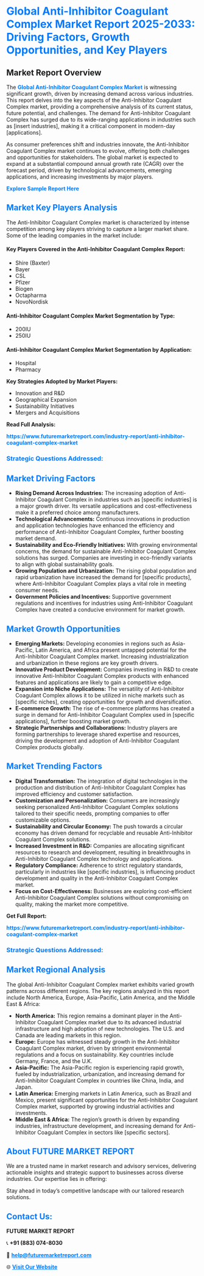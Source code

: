 <h1 style="color: #007BFF;">Global Anti-Inhibitor Coagulant Complex Market Report 2025-2033: Driving Factors, Growth Opportunities, and Key Players</h1>

<section id="overview">
<h2>Market Report Overview</h2>
<p>The <a href="https://www.futuremarketreport.com/industry-report/anti-inhibitor-coagulant-complex-market" style="color: #007BFF; text-decoration: none;"><strong>Global Anti-Inhibitor Coagulant Complex Market</strong></a> is witnessing significant growth, driven by increasing demand across various industries. This report delves into the key aspects of the Anti-Inhibitor Coagulant Complex market, providing a comprehensive analysis of its current status, future potential, and challenges. The demand for Anti-Inhibitor Coagulant Complex has surged due to its wide-ranging applications in industries such as [insert industries], making it a critical component in modern-day [applications].</p>
<p>As consumer preferences shift and industries innovate, the Anti-Inhibitor Coagulant Complex market continues to evolve, offering both challenges and opportunities for stakeholders. The global market is expected to expand at a substantial compound annual growth rate (CAGR) over the forecast period, driven by technological advancements, emerging applications, and increasing investments by major players.</p>
</section>

<section id="overview">
<p><a href="https://www.futuremarketreport.com/request-sample/reportId=33316" style="color: #007BFF; text-decoration: none;"><strong>Explore Sample Report Here</strong></a></p>
</section>

<section id="key-players">
<h2 style="color: #007BFF;">Market Key Players Analysis</h2>
<p>The Anti-Inhibitor Coagulant Complex market is characterized by intense competition among key players striving to capture a larger market share. Some of the leading companies in the market include:</p>
<h4>Key Players Covered in the Anti-Inhibitor Coagulant Complex Report:</h4>
<ul><li>Shire (Baxter)</li><li>Bayer</li><li>CSL</li><li>Pfizer</li><li>Biogen</li><li>Octapharma</li><li>NovoNordisk</li></ul>
<h4>Anti-Inhibitor Coagulant Complex Market Segmentation by Type:</h4>
<ul><li>200IU</li><li>250IU</li></ul>

<h4>Anti-Inhibitor Coagulant Complex Market Segmentation by Application:</h4>
<ul><li>Hospital</li><li>Pharmacy</li></ul>
<p><strong>Key Strategies Adopted by Market Players:</strong></p>
<ul>
<li>Innovation and R&D</li>
<li>Geographical Expansion</li>
<li>Sustainability Initiatives</li>
<li>Mergers and Acquisitions</li>
</ul>
</section>

<section>
<p><strong>Read Full Analysis: </strong></p><a href="https://www.futuremarketreport.com/industry-report/anti-inhibitor-coagulant-complex-market" style="color: #007BFF; text-decoration: none;"><strong>https://www.futuremarketreport.com/industry-report/anti-inhibitor-coagulant-complex-market</strong></a>
<h3 style="color: #007BFF;">Strategic Questions Addressed:</h3>
</section>

<section id="driving-factors">
<h2 style="color: #007BFF;">Market Driving Factors</h2>
<ul>
<li><strong>Rising Demand Across Industries:</strong> The increasing adoption of Anti-Inhibitor Coagulant Complex in industries such as [specific industries] is a major growth driver. Its versatile applications and cost-effectiveness make it a preferred choice among manufacturers.</li>
<li><strong>Technological Advancements:</strong> Continuous innovations in production and application technologies have enhanced the efficiency and performance of Anti-Inhibitor Coagulant Complex, further boosting market demand.</li>
<li><strong>Sustainability and Eco-Friendly Initiatives:</strong> With growing environmental concerns, the demand for sustainable Anti-Inhibitor Coagulant Complex solutions has surged. Companies are investing in eco-friendly variants to align with global sustainability goals.</li>
<li><strong>Growing Population and Urbanization:</strong> The rising global population and rapid urbanization have increased the demand for [specific products], where Anti-Inhibitor Coagulant Complex plays a vital role in meeting consumer needs.</li>
<li><strong>Government Policies and Incentives:</strong> Supportive government regulations and incentives for industries using Anti-Inhibitor Coagulant Complex have created a conducive environment for market growth.</li>
</ul>
</section>

<section id="growth-opportunities">
<h2 style="color: #007BFF;">Market Growth Opportunities</h2>
<ul>
<li><strong>Emerging Markets:</strong> Developing economies in regions such as Asia-Pacific, Latin America, and Africa present untapped potential for the Anti-Inhibitor Coagulant Complex market. Increasing industrialization and urbanization in these regions are key growth drivers.</li>
<li><strong>Innovative Product Development:</strong> Companies investing in R&D to create innovative Anti-Inhibitor Coagulant Complex products with enhanced features and applications are likely to gain a competitive edge.</li>
<li><strong>Expansion into Niche Applications:</strong> The versatility of Anti-Inhibitor Coagulant Complex allows it to be utilized in niche markets such as [specific niches], creating opportunities for growth and diversification.</li>
<li><strong>E-commerce Growth:</strong> The rise of e-commerce platforms has created a surge in demand for Anti-Inhibitor Coagulant Complex used in [specific applications], further boosting market growth.</li>
<li><strong>Strategic Partnerships and Collaborations:</strong> Industry players are forming partnerships to leverage shared expertise and resources, driving the development and adoption of Anti-Inhibitor Coagulant Complex products globally.</li>
</ul>
</section>

<section id="trending-factors">
<h2 style="color: #007BFF;">Market Trending Factors</h2>
<ul>
<li><strong>Digital Transformation:</strong> The integration of digital technologies in the production and distribution of Anti-Inhibitor Coagulant Complex has improved efficiency and customer satisfaction.</li>
<li><strong>Customization and Personalization:</strong> Consumers are increasingly seeking personalized Anti-Inhibitor Coagulant Complex solutions tailored to their specific needs, prompting companies to offer customizable options.</li>
<li><strong>Sustainability and Circular Economy:</strong> The push towards a circular economy has driven demand for recyclable and reusable Anti-Inhibitor Coagulant Complex solutions.</li>
<li><strong>Increased Investment in R&D:</strong> Companies are allocating significant resources to research and development, resulting in breakthroughs in Anti-Inhibitor Coagulant Complex technology and applications.</li>
<li><strong>Regulatory Compliance:</strong> Adherence to strict regulatory standards, particularly in industries like [specific industries], is influencing product development and quality in the Anti-Inhibitor Coagulant Complex market.</li>
<li><strong>Focus on Cost-Effectiveness:</strong> Businesses are exploring cost-efficient Anti-Inhibitor Coagulant Complex solutions without compromising on quality, making the market more competitive.</li>
</ul>
</section>

<section>
<p><strong>Get Full Report: </strong></p><a href="https://www.futuremarketreport.com/industry-report/anti-inhibitor-coagulant-complex-market" style="color: #007BFF; text-decoration: none;"><strong>https://www.futuremarketreport.com/industry-report/anti-inhibitor-coagulant-complex-market</strong></a>
<h3 style="color: #007BFF;">Strategic Questions Addressed:</h3>
</section>


<section id="regional-analysis">
<h2 style="color: #007BFF;">Market Regional Analysis</h2>
<p>The global Anti-Inhibitor Coagulant Complex market exhibits varied growth patterns across different regions. The key regions analyzed in this report include North America, Europe, Asia-Pacific, Latin America, and the Middle East & Africa:</p>
<ul>
<li><strong>North America:</strong> This region remains a dominant player in the Anti-Inhibitor Coagulant Complex market due to its advanced industrial infrastructure and high adoption of new technologies. The U.S. and Canada are leading markets in this region.</li>
<li><strong>Europe:</strong> Europe has witnessed steady growth in the Anti-Inhibitor Coagulant Complex market, driven by stringent environmental regulations and a focus on sustainability. Key countries include Germany, France, and the U.K.</li>
<li><strong>Asia-Pacific:</strong> The Asia-Pacific region is experiencing rapid growth, fueled by industrialization, urbanization, and increasing demand for Anti-Inhibitor Coagulant Complex in countries like China, India, and Japan.</li>
<li><strong>Latin America:</strong> Emerging markets in Latin America, such as Brazil and Mexico, present significant opportunities for the Anti-Inhibitor Coagulant Complex market, supported by growing industrial activities and investments.</li>
<li><strong>Middle East & Africa:</strong> The region’s growth is driven by expanding industries, infrastructure development, and increasing demand for Anti-Inhibitor Coagulant Complex in sectors like [specific sectors].</li>
</ul>
</section>

<footer>
<h2 style="color: #007BFF;">About FUTURE MARKET REPORT</h2>
<p>We are a trusted name in market research and advisory services, delivering actionable insights and strategic support to businesses across diverse industries. Our expertise lies in offering:</p>

<p>Stay ahead in today’s competitive landscape with our tailored research solutions.</p>

<h2 style="color: #007BFF;">Contact Us:</h2>
<p><strong>FUTURE MARKET REPORT</strong></p>
<p>📞 <strong>+91 (883) 074-8030</strong></p>
<p>📧 <strong><a href="mailto:help@futuremarketreport.com" style="color: #007BFF;">help@futuremarketreport.com</a></strong></p>
<p>🌐 <strong><a href="https://www.futuremarketreport.com/" style="color: #007BFF;">Visit Our Website</a></strong></p>
</footer>